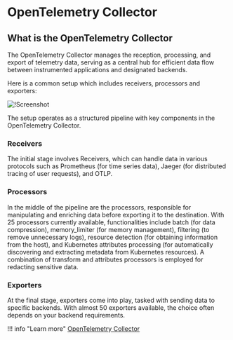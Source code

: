 # OpenTelemetry Collector

## What is the OpenTelemetry Collector

The OpenTelemetry Collector manages the reception, processing, and export of telemetry data, serving as a central hub for efficient data flow between instrumented applications and designated backends.

Here is a common setup which includes receivers, processors and exporters: 

![!Screenshot](/frdocs/Monitor-your-data/OpenTelemetry/images/Otelcollector.png)

The setup operates as a structured pipeline with key components in the OpenTelemetry Collector.

### Receivers
The initial stage involves Receivers, which can handle data in various protocols such as Prometheus (for time series data), Jaeger (for distributed tracing of user requests), and OTLP. 

### Processors
In the middle of the pipeline are the processors, responsible for manipulating and enriching data before exporting it to the destination. With 25 processors currently available, functionalities include batch (for data compression), memory_limiter (for memory management), filtering (to remove unnecessary logs), resource detection (for obtaining information from the host), and Kubernetes attributes processing (for automatically discovering and extracting metadata from Kubernetes resources). A combination of transform and attributes processors is employed for redacting sensitive data.

### Exporters
At the final stage, exporters come into play, tasked with sending data to specific backends. With almost 50 exporters available, the choice often depends on your backend requirements. 


!!! info "Learn more"
    [OpenTelemetry Collector](https://opentelemetry.io/docs/collector/getting-started/)